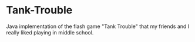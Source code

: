# Tank-Trouble
Java implementation of the flash game "Tank Trouble" that my friends and I really liked playing in middle school. 

